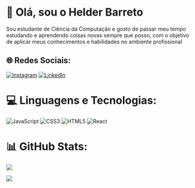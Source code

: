 # 💫 Olá, sou o Helder Barreto
Sou estudante de Ciência da Computação e gosto de passar meu tempo estudando e aprendendo coisas novas sempre que posso, com o objetivo de aplicar meus conhecimentos e habilidades no ambiente profissional


## 🌐 Redes Sociais:
[![Instagram](https://img.shields.io/badge/Instagram-%23E4405F.svg?logo=Instagram&logoColor=white)](https://instagram.com/_0helder) [![LinkedIn](https://img.shields.io/badge/LinkedIn-%230077B5.svg?logo=linkedin&logoColor=white)](https://www.linkedin.com/in/helder-barreto-24a93124b/) 

# 💻 Linguagens e Tecnologias:
![JavaScript](https://img.shields.io/badge/javascript-%23323330.svg?style=for-the-badge&logo=javascript&logoColor=%23F7DF1E) ![CSS3](https://img.shields.io/badge/css3-%231572B6.svg?style=for-the-badge&logo=css3&logoColor=white) ![HTML5](https://img.shields.io/badge/html5-%23E34F26.svg?style=for-the-badge&logo=html5&logoColor=white) ![React](https://img.shields.io/badge/react-%2320232a.svg?style=for-the-badge&logo=react&logoColor=%2361DAFB)
# 📊 GitHub Stats:
![](https://github-readme-stats-sigma-five.vercel.app/api?username=1Helder&theme=dark&hide_border=false&include_all_commits=false&count_private=false)<br/>

![](https://github-readme-stats-sigma-five.vercel.app/api/top-langs/?username=1Helder&theme=dark&hide_border=false&include_all_commits=false&count_private=false&layout=compact)

<!-- Proudly created with GPRM ( https://gprm.itsvg.in ) -->

